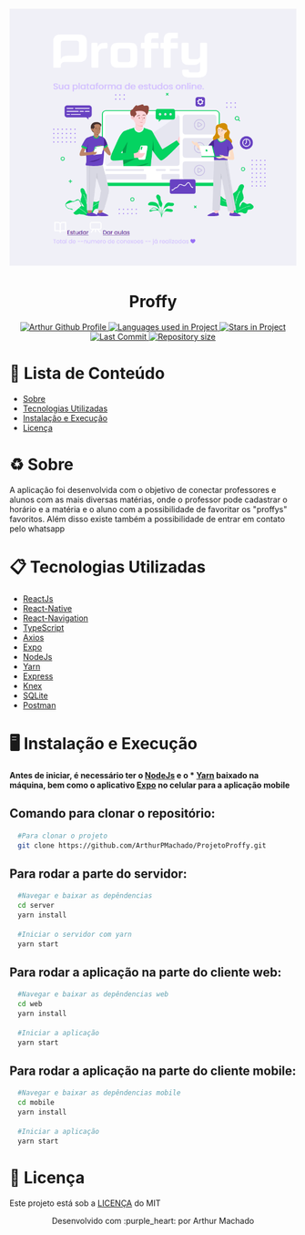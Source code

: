 <h1>
  <img src=".github/Proffy.png"/>
</h1>

<h1 align="center">Proffy</h1>

<p align="center">
  <a href="https://github.com/ArthurPMachado">
    <img alt="Arthur Github Profile" src="https://img.shields.io/badge/Author-Arthur-%238C32FF?style=flat-square">
  </a>
  
  <a href="#">
    <img alt="Languages used in Project" src="https://img.shields.io/github/languages/count/ArthurPMachado/ProjetoProffy?color=%238C32FF&label=Languages&style=flat-square">
  </a>

  <a href="https://github.com/ArthurPMachado/Projeto-Ecoleta-NLW/stargazers">
    <img alt="Stars in Project" src="https://img.shields.io/github/stars/ArthurPMachado/ProjetoProffy?color=%238C32FF&label=Stars&style=flat-square">
  </a>
  
  <a href="https://github.com/ArthurPMachado/Projeto-Ecoleta-NLW/commits/master">
    <img alt="Last Commit" src="https://img.shields.io/github/last-commit/ArthurPMachado/ProjetoProffy?color=%238C32FF&label=Last%20Commit&style=flat-square">
  </a>
  
  <a href="#">
    <img alt="Repository size" src="https://img.shields.io/github/repo-size/ArthurPMachado/ProjetoProffy?color=%238C32FF&style=flat-square">
  </a>
  
</p>

# :pushpin: Lista de Conteúdo 
* [Sobre](#recycle-sobre)
* [Tecnologias Utilizadas](#clipboard-tecnologias-utilizadas)
* [Instalação e Execução](#desktop_computer-instalação-e-execução)
* [Licença](#scroll-licença)

# :recycle: Sobre
A aplicação foi desenvolvida com o objetivo de conectar professores e alunos com as mais diversas matérias, onde o professor pode cadastrar o horário e a matéria e o aluno com a possibilidade de favoritar os "proffys" favoritos. Além disso existe também a possibilidade de entrar em contato pelo whatsapp 

# :clipboard: Tecnologias Utilizadas
* [ReactJs](https://reactjs.org/)
* [React-Native](https://reactnative.dev/)
* [React-Navigation](https://reactnavigation.org/)
* [TypeScript](https://www.typescriptlang.org/)
* [Axios](https://github.com/axios/axios)
* [Expo](https://expo.io/)
* [NodeJs](https://nodejs.org/en/)
* [Yarn](https://yarnpkg.com/)
* [Express](https://expressjs.com/)
* [Knex](http://knexjs.org/)
* [SQLite](https://www.sqlite.org/index.html)
* [Postman](https://www.postman.com/)

# :desktop_computer: Instalação e Execução
**Antes de iniciar, é necessário ter o [NodeJs](https://nodejs.org/en/) e o * [Yarn](https://yarnpkg.com/) baixado na máquina, bem como o aplicativo [Expo](https://expo.io/) no celular para a aplicação mobile**

## Comando para clonar o repositório: 
```bash
  #Para clonar o projeto
  git clone https://github.com/ArthurPMachado/ProjetoProffy.git
```
## Para rodar a parte do servidor:
```bash
  #Navegar e baixar as depêndencias
  cd server
  yarn install

  #Iniciar o servidor com yarn
  yarn start
```

## Para rodar a aplicação na parte do cliente web:
```bash
  #Navegar e baixar as depêndencias web
  cd web
  yarn install
  
  #Iniciar a aplicação
  yarn start
```
## Para rodar a aplicação na parte do cliente mobile:
```bash
  #Navegar e baixar as depêndencias mobile
  cd mobile
  yarn install
  
  #Iniciar a aplicação
  yarn start
```

# :scroll: Licença
Este projeto está sob a [LICENÇA](https://opensource.org/licenses/MIT) do MIT

<p align="center">Desenvolvido com :purple_heart: por Arthur Machado<p>
